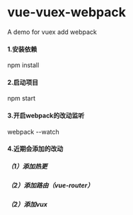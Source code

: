 # vue-vuex-webpack
A demo for vuex add webpack

#### 1.安装依赖
npm install

#### 2.启动项目
npm start

#### 3.开启webpack的改动监听
webpack --watch

#### 4.近期会添加的改动
##### （1）添加热更
##### （2）添加路由（vue-router）
##### （2）添加vux
